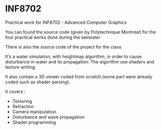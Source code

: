 # INF8702
Practical work for INF8702 - Advanced Computer Graphics

You can found the source code (given by Polytechnique Montréal) for the four practical works done during the semester

There is also the source code of the project for the class.

It's a water simulation, with heightmap algorithm, in order to cause disturbance in water and its propagation. The algorithm use shaders and texture writing.

It also contain a 3D viewer coded from scratch (some part were already coded such as shader parsing).

It covers :
- Texturing
- Refraction
- Camera manipulation
- Disturbance and wave propagation
- Shader programming
